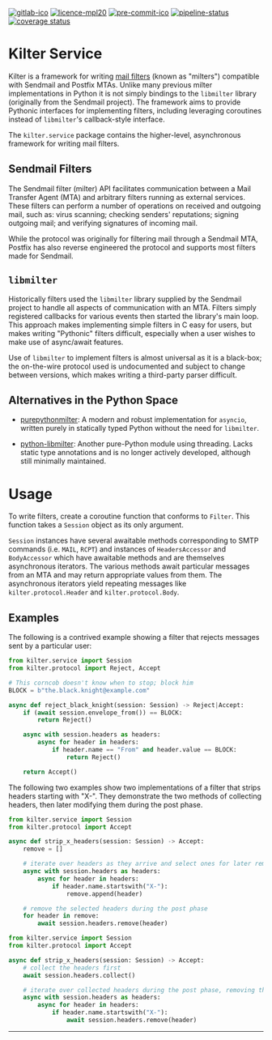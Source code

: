 [![gitlab-ico]][gitlab-link]
[![licence-mpl20]](/LICENCE.txt)
[![pre-commit-ico]][pre-commit-link]
[![pipeline-status]][pipeline-report]
[![coverage status]][coverage report]


Kilter Service
==============

Kilter is a framework for writing [mail filters](#sendmail-filters) (known as "milters") 
compatible with Sendmail and Postfix MTAs.  Unlike many previous milter implementations in 
Python it is not simply bindings to the `libmilter` library (originally from the Sendmail 
project).  The framework aims to provide Pythonic interfaces for implementing filters, 
including leveraging coroutines instead of `libmilter`'s callback-style interface.

The `kilter.service` package contains the higher-level, asynchronous framework for writing 
mail filters.


Sendmail Filters
----------------

The Sendmail filter (milter) API facilitates communication between a Mail Transfer Agent 
(MTA) and arbitrary filters running as external services.  These filters can perform 
a number of operations on received and outgoing mail, such as: virus scanning; checking 
senders' reputations; signing outgoing mail; and verifying signatures of incoming mail.

While the protocol was originally for filtering mail through a Sendmail MTA, Postfix has 
also reverse engineered the protocol and supports most filters made for Sendmail.


`libmilter`
-----------

Historically filters used the `libmilter` library supplied by the Sendmail project to handle 
all aspects of communication with an MTA.  Filters simply registered callbacks for various 
events then started the library's main loop. This approach makes implementing simple filters 
in C easy for users, but makes writing "Pythonic" filters difficult, especially when a user 
wishes to make use of async/await features.

Use of `libmilter` to implement filters is almost universal as it is a black-box; the 
on-the-wire protocol used is undocumented and subject to change between versions, which 
makes writing a third-party parser difficult.


Alternatives in the Python Space
--------------------------------

- [purepythonmilter](https://github.com/gertvdijk/purepythonmilter):
  A modern and robust implementation for `asyncio`, written purely in statically typed 
  Python without the need for `libmilter`.

- [python-libmilter](https://github.com/crustymonkey/python-libmilter):
	Another pure-Python module using threading. Lacks static type annotations and is no longer 
	actively developed, although still minimally maintained.


Usage
=====

To write filters, create a coroutine function that conforms to `Filter`.  This function 
takes a `Session` object as its only argument.

`Session` instances have several awaitable methods corresponding to SMTP commands 
(i.e. `MAIL`, `RCPT`) and instances of `HeadersAccessor` and `BodyAccessor` which have 
awaitable methods and are themselves asynchronous iterators.  The various methods await 
particular messages from an MTA and may return appropriate values from them.  The 
asynchronous iterators yield repeating messages like `kilter.protocol.Header` and 
`kilter.protocol.Body`.


Examples
--------

The following is a contrived example showing a filter that rejects messages sent by 
a particular user:

```python
from kilter.service import Session
from kilter.protocol import Reject, Accept

# This corncob doesn't know when to stop; block him
BLOCK = b"the.black.knight@example.com"

async def reject_black_knight(session: Session) -> Reject|Accept:
	if (await session.envelope_from()) == BLOCK:
		return Reject()

	async with session.headers as headers:
		async for header in headers:
			if header.name == "From" and header.value == BLOCK:
				return Reject()

	return Accept()
```

The following two examples show two implementations of a filter that strips headers starting 
with "X-".  They demonstrate the two methods of collecting headers, then later modifying 
them during the post phase.

```python
from kilter.service import Session
from kilter.protocol import Accept

async def strip_x_headers(session: Session) -> Accept:
	remove = []

	# iterate over headers as they arrive and select ones for later removal
	async with session.headers as headers:
		async for header in headers:
			if header.name.startswith("X-"):
				remove.append(header)

	# remove the selected headers during the post phase
	for header in remove:
		await session.headers.remove(header)
```

```python
from kilter.service import Session
from kilter.protocol import Accept

async def strip_x_headers(session: Session) -> Accept:
	# collect the headers first
	await session.headers.collect()

	# iterate over collected headers during the post phase, removing the unwanted ones
	async with session.headers as headers:
		async for header in headers:
			if header.name.startswith("X-"):
				await session.headers.remove(header)
```


---

[gitlab-ico]:
  https://img.shields.io/badge/GitLab-code.kodo.org.uk-blue.svg?logo=gitlab
  "GitLab"

[gitlab-link]:
  https://code.kodo.org.uk/kilter/kilter.service
  "Kilter Service at code.kodo.org.uk"

[pre-commit-ico]:
  https://img.shields.io/badge/pre--commit-enabled-brightgreen?logo=pre-commit&logoColor=white
  "Pre-Commit: enabled"

[pre-commit-link]:
  https://github.com/pre-commit/pre-commit
  "Pre-Commit at GitHub.com"

[licence-mpl20]:
  https://img.shields.io/badge/Licence-MPL--2.0-blue.svg
  "Licence: Mozilla Public License 2.0"

[pipeline-status]:
  https://code.kodo.org.uk/kilter/kilter.service/badges/main/pipeline.svg

[pipeline-report]:
  https://code.kodo.org.uk/kilter/kilter.service/pipelines/latest
  "Pipelines"

[coverage status]:
  https://code.kodo.org.uk/kilter/kilter.service/badges/main/coverage.svg

[coverage report]:
  https://code.kodo.org.uk/kilter/kilter.service/-/jobs/artifacts/main/file/results/coverage/index.html?job=Unit+Tests
